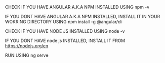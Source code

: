 CHECK IF YOU HAVE ANGULAR A.K.A NPM INSTALLED USING
npm -v

IF YOU DONT HAVE ANGULAR A.K.A NPM INSTALLED, INSTALL IT IN YOUR WOKRING DIRECTORY USING
npm install -g @angular/cli

CHECK IF YOU HAVE NODE JS INSTALLED USING
node -v

IF YOU DONT HAVE node js INSTALLED, INSTALL IT FROM
https://nodejs.org/en

RUN USING
ng serve
